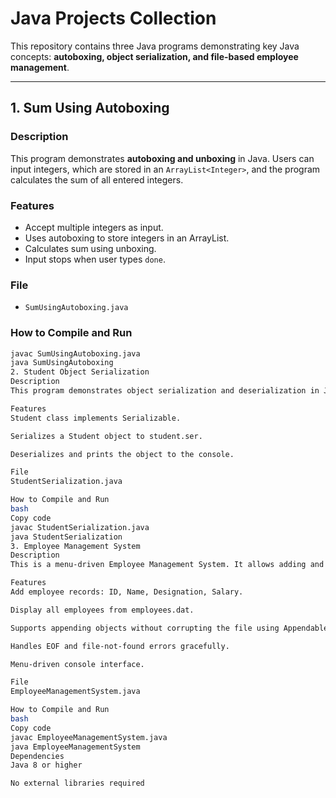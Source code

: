# Java Projects Collection

This repository contains three Java programs demonstrating key Java concepts: **autoboxing, object serialization, and file-based employee management**.

---

## 1. Sum Using Autoboxing

### Description
This program demonstrates **autoboxing and unboxing** in Java. Users can input integers, which are stored in an `ArrayList<Integer>`, and the program calculates the sum of all entered integers.

### Features
- Accept multiple integers as input.
- Uses autoboxing to store integers in an ArrayList.
- Calculates sum using unboxing.
- Input stops when user types `done`.

### File
- `SumUsingAutoboxing.java`

### How to Compile and Run
```bash
javac SumUsingAutoboxing.java
java SumUsingAutoboxing
2. Student Object Serialization
Description
This program demonstrates object serialization and deserialization in Java. A Student object is written to a file (student.ser) and then read back.

Features
Student class implements Serializable.

Serializes a Student object to student.ser.

Deserializes and prints the object to the console.

File
StudentSerialization.java

How to Compile and Run
bash
Copy code
javac StudentSerialization.java
java StudentSerialization
3. Employee Management System
Description
This is a menu-driven Employee Management System. It allows adding and displaying employee records. Employee objects are stored persistently using serialization.

Features
Add employee records: ID, Name, Designation, Salary.

Display all employees from employees.dat.

Supports appending objects without corrupting the file using AppendableObjectOutputStream.

Handles EOF and file-not-found errors gracefully.

Menu-driven console interface.

File
EmployeeManagementSystem.java

How to Compile and Run
bash
Copy code
javac EmployeeManagementSystem.java
java EmployeeManagementSystem
Dependencies
Java 8 or higher

No external libraries required
